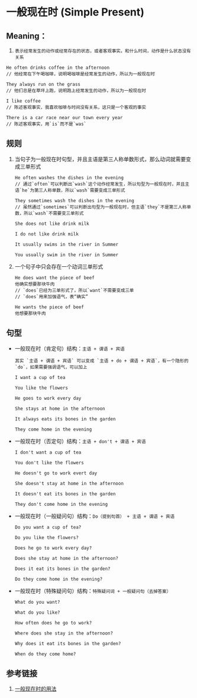 # 一般现在时 (Simple Present)

## Meaning：

1. `表示经常发生的动作或经常存在的状态，或者客观事实。和什么时间，动作是什么状态没有关系`

```
He often drinks coffee in the afternoon
// 他经常在下午喝咖啡，说明喝咖啡是经常发生的动作，所以为一般现在时

They always run on the grass
// 他们总是在草坪上跑，说明跑上经常发生的动作，所以为一般现在时

I like coffee
// 陈述客观事实，我喜欢咖啡与时间没有关系，这只是一个客观的事实

There is a car race near our town every year
// 陈述客观事实，用`is`而不是`was`
```

## 规则

1. 当句子为一般现在时句型，并且主语是第三人称单数形式，那么动词就需要变成三单形式

   ```
   He often washes the dishes in the evening
   // 通过`often`可以判断出`wash`这个动作经常发生，所以句型为一般现在时，并且主语`he`为第三人称单数，所以`wash`需要变成三单形式

   They sometimes wash the dishes in the evening
   // 虽然通过`sometimes`可以判断出句型为一般现在时，但主语`they`不是第三人称单数，所以`wash`不需要变三单形式

   She does not like drink milk

   I do not like drink milk

   It usually swims in the river in Summer

   You usually swim in the river in Summer
   ```

2. 一个句子中只会存在一个动词三单形式

   ```
   He does want the piece of beef
   他确实想要那块牛肉
   // `does`已经为三单形式了，所以`want`不需要变成三单
   // `does`用来加强语气，表“确实”

   He wants the piece of beef
   他想要那块牛肉
   ```

## 句型

- 一般现在时（肯定句）结构：`主语 + 谓语 + 宾语`

  ```
  其实 `主语 + 谓语 + 宾语` 可以变成 `主语 + do + 谓语 + 宾语`，有一个隐形的`do`，如果需要强调语气，可以加上
  ```

  ```
  I want a cup of tea

  You like the flowers

  He goes to work every day

  She stays at home in the afternoon

  It always eats its bones in the garden

  They come home in the evening
  ```

- 一般现在时（否定句）结构：`主语 + don't + 谓语 + 宾语`

  ```
  I don't want a cup of tea

  You don't like the flowers

  He doesn't go to work evert day

  She doesn't stay at home in the afternoon

  It doesn't eat its bones in the garden

  They don't come home in the evening
  ```

- 一般现在时（一般疑问句）结构：`Do（提到句首） + 主语 + 谓语 + 宾语`

  ```
  Do you want a cup of tea?

  Do you like the flowers?

  Does he go to work every day?

  Does she stay at home in the afternoon?

  Does it eat its bones in the garden?

  Do they come home in the evening?
  ```

- 一般现在时（特殊疑问句）结构：`特殊疑问词 + 一般疑问句（去掉答案）`

  ```
  What do you want?

  What do you like?

  How often does he go to work?

  Where does she stay in the afternoon?

  Why does it eat its bones in the garden?

  When do they come home?
  ```

## 参考链接

1. [一般现在时的用法](http://yy.ychedu.com/yyja/qljja/607935.html)
